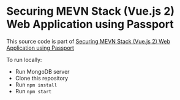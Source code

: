 # Securing MEVN Stack (Vue.js 2) Web Application using Passport

This source code is part of [Securing MEVN Stack (Vue.js 2) Web Application using Passport]()

To run locally:
* Run MongoDB server
* Clone this repository
* Run `npm install`
* Run `npm start`
